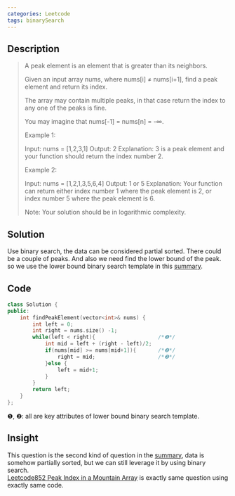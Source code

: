 ```yaml
---
categories: Leetcode
tags: binarySearch
---
```

## Description
>A peak element is an element that is greater than its neighbors.
>
>Given an input array nums, where nums[i] ≠ nums[i+1], find a peak element and return its index.
>
>The array may contain multiple peaks, in that case return the index to any one of the peaks is fine.
>
>You may imagine that nums[-1] = nums[n] = -∞.
>
>Example 1:
>
>Input: nums = [1,2,3,1]
>Output: 2
>Explanation: 3 is a peak element and your function should return the index number 2.
>
>Example 2:
>
>Input: nums = [1,2,1,3,5,6,4]
>Output: 1 or 5 
>Explanation: Your function can return either index number 1 where the peak element is 2, 
             or index number 5 where the peak element is 6.
>
>Note:
>Your solution should be in logarithmic complexity.

## Solution
Use binary search, the data can be considered partial sorted. There could be a couple of peaks. And also we need find the lower bound of the peak. so we use the lower bound binary search template in this [summary](https://strstr.io/Binary-Search/).
## Code
``` cpp
class Solution {
public:
    int findPeakElement(vector<int>& nums) {
        int left = 0;
        int right = nums.size() -1;
        while(left < right){                    /*❶*/
            int mid = left + (right - left)/2;
            if(nums[mid] >= nums[mid+1]){       /*❷*/
                right = mid;                    /*❷*/
            }else {
                left = mid+1;
            }
        }
        return left;
    }
};
```
❶, ❷: all are key attributes of lower bound binary search template.

## Insight
This question is the second kind of question in the [summary](https://strstr.io/Binary-Search/), data is somehow partially sorted, but we can still leverage it by using binary search.  
[Leetcode852 Peak Index in a Mountain Array](https://leetcode.com/problems/peak-index-in-a-mountain-array/) is exactly same question using exactly same code.
